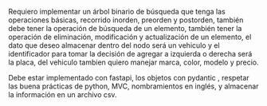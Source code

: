 Requiero implementar un árbol binario de búsqueda que tenga las 
operaciones básicas, recorrido inorden, preorden y postorden, 
también debe tener la operación de búsqueda de un elemento, 
también tener la operación de eliminación, modificación y actualización 
de un elemento, el dato que deseo almacenar dentro del nodo será un 
vehiculo y el identificador para tomar la decisión de agregar a izquierda
o derecha será la placa, del vehiculo tambien quiero manejar marca, color,
modelo y precio.

Debe estar implementado con fastapi, los objetos con pydantic , respetar las buena prácticas de python, MVC,
nombramientos en inglés, y almacenar la información en un archivo csv.